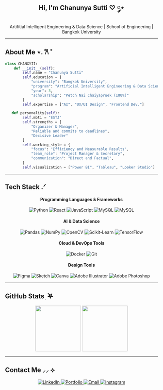 <h2 align="center"> Hi, I'm Chanunya Sutti ♡ ༘⋆</h2>
<p align="center">Artifitial Intelligent Engineering & Data Science | School of Engineering | Bangkok University</p>

---
## About Me ⋆. 𐙚 ˚

```python
class CHANXYII:
    def __init__(self):
        self.name = "Chanunya Sutti"
        self.education = {
            "university": "Bangkok University",
            "program": "Artificial Intelligent Engineering & Data Science",
            "year": 3,
            "scholarship": "Petch Nai Chaiyapruek (100%)"
        }
        self.expertise = ["AI", "UX/UI Design", "Frontend Dev."]

   def personality(self):
        self.mbti = "ESTJ"
        self.strengths = [
            "Organizer & Manager",
            "Reliable and commits to deadlines",
            "Decisive Leader"
        ]
        self.working_style = {
            "focus": "Efficiency and Measurable Results",
            "team_role": "Project Manager & Secretary",
            "communication": "Direct and Factual",
        }
        self.visualization = ["Power BI", "Tableau", "Looker Studio"]
```
---
## Tech Stack .ᐟ

<h4 align="center"> Programming Languages & Frameworks</h4>
<p align="center">
  <img alt="Python" src="https://img.shields.io/badge/Python-3776AB?style=for-the-badge&logo=python&logoColor=white" />
  <img alt="React" src="https://img.shields.io/badge/React-61DAFB?style=for-the-badge&logo=react&logoColor=black" />
  <img alt="JavaScript" src="https://img.shields.io/badge/JavaScript-F7DF1E?style=for-the-badge&logo=javascript&logoColor=black" />
  <img alt="MySQL" src="https://img.shields.io/badge/MySQL-4479A5?style=for-the-badge&logo=mysql&logoColor=white" />
  <img alt="MySQL" src="https://img.shields.io/badge/PostgreSQL-4479A5?style=for-the-badge&logo=postgresql&logoColor=white" />
</p>

<h4 align="center">AI & Data Science</h4>
<p align="center">
  <img alt="Pandas" src="https://img.shields.io/badge/Pandas-150458?style=for-the-badge&logo=pandas&logoColor=white" />
  <img alt="NumPy" src="https://img.shields.io/badge/NumPy-013243?style=for-the-badge&logo=numpy&logoColor=white" />
  <img alt="OpenCV" src="https://img.shields.io/badge/OpenCV-5C3EE8?style=for-the-badge&logo=opencv&logoColor=white" />
  <img alt="Scikit-Learn" src="https://img.shields.io/badge/Scikit--Learn-F7931E?style=for-the-badge&logo=scikit-learn&logoColor=white" />
  <img alt="TensorFlow" src="https://img.shields.io/badge/TensorFlow-FF6F00?style=for-the-badge&logo=tensorflow&logoColor=white" />
</p>

<h4 align="center">Cloud & DevOps Tools</h4>
<p align="center">
  <img alt="Docker" src="https://img.shields.io/badge/Docker-2496ED?style=for-the-badge&logo=docker&logoColor=white" />
  <img alt="Git" src="https://img.shields.io/badge/Git-F05032?style=for-the-badge&logo=git&logoColor=white" />
</p>

<h4 align="center">Design Tools</h4>
<p align="center">
  <img alt="Figma" src="https://img.shields.io/badge/Figma-F24E1E?style=for-the-badge&logo=figma&logoColor=white" />
  <img alt="Sketch" src="https://img.shields.io/badge/Sketch-F7B500?style=for-the-badge&logo=sketch&logoColor=white" />
  <img alt="Canva" src="https://img.shields.io/badge/Canva-00C4CC?style=for-the-badge&logo=canva&logoColor=white" />
  <img alt="Adobe Illustrator" src="https://img.shields.io/badge/Adobe%20Illustrator-FF9A00?style=for-the-badge&logoColor=white" />
  <img alt="Adobe Photoshop" src="https://img.shields.io/badge/Adobe%20Photoshop-31A8FF?style=for-the-badge&logoColor=white" />
</p>

---

## GitHub Stats ִ ࣪𖤐
<p align="center">
  <img src="https://github-readme-stats.vercel.app/api?username=CHANXYII&show_icons=true&theme=transparent" height="150" />
  <img src="https://github-readme-streak-stats.herokuapp.com/?user=CHANXYII&theme=transparent&hide_border=true" height="150" />
</p>

---

## Contact Me ⸝⸝ ⟡

<p align="center">
  <a href="https://www.linkedin.com/in/chanunya-sutt">
    <img alt="LinkedIn" 
         src="https://img.shields.io/badge/LinkedIn-0A66C2?style=for-the-badge&logo=linkedin&logoColor=white" />
  </a>
  <a href="YOUR_PORTFOLIO_URL_HERE" target="_blank" rel="noopener noreferrer">
    <img alt="Portfolio" 
         src="https://img.shields.io/badge/Portfolio-000000?style=for-the-badge&logo=about-dot-me&logoColor=white" />
  </a>
  <a href="mailto:chanunya.sutt@gmail.com">
    <img alt="Email" 
         src="https://img.shields.io/badge/Email-EA4335?style=for-the-badge&logo=gmail&logoColor=white" />
  </a>
  <a href="https://www.instagram.com/chanxyii">
    <img alt="Instagram" 
         src="https://img.shields.io/badge/Instagram-E4405F?style=for-the-badge&logo=instagram&logoColor=white" />
  </a>
</p>
